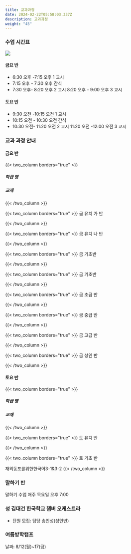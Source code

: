 ```yaml
---
title: 교과과정
date: 2024-02-22T05:58:03.337Z
description: 교과과정
weight: "45"
---
```

### 수업 시간표

![](/img/adobestock_132392105_preview.jpeg)

#### 금요 반

* 6:30 오후 -7:15 오후 1 교시
* 7:15 오후 - 7:30 오후 간식
* 7:30 오후- 8:20 오후 2 교시 8:20 오후 - 9:00 오후 3 교시

#### 토요 반

* 9:30 오전 -10:15 오전 1 교시
* 10:15 오전 - 10:30 오전 간식
* 10:30 오전- 11:20 오전 2 교시 11:20 오전 -12:00 오전 3 교시

### 교과 과정 안내

#### 금요 반


{{< two_column borders="true" >}}
##### 학급 명
<!-- split -->
##### 교재
{{< /two_column >}}


{{< two_column borders="true" >}}
금 유치 가 반
<!-- split -->

{{< /two_column >}}


{{< two_column borders="true" >}}
금 유치 나 반
<!-- split -->

{{< /two_column >}}


{{< two_column borders="true" >}}
금 기초반
<!-- split -->

{{< /two_column >}}


{{< two_column borders="true" >}}
금 기초반
<!-- split -->

{{< /two_column >}}


{{< two_column borders="true" >}}
금 초급 반
<!-- split -->

{{< /two_column >}}


{{< two_column borders="true" >}}
금 중급 반
<!-- split -->

{{< /two_column >}}


{{< two_column borders="true" >}}
금 고급 반
<!-- split -->

{{< /two_column >}}


{{< two_column borders="true" >}}
금 성인 반
<!-- split -->

{{< /two_column >}}

#### 토요 반
{{< two_column borders="true" >}}
##### 학급 명
<!-- split -->
##### 교재
{{< /two_column >}}


{{< two_column borders="true" >}}
토 유치 반
<!-- split -->

{{< /two_column >}}

{{< two_column borders="true" >}}
토 기초 반
<!-- split -->
재외동포를위한한국어3-1&3-2
{{< /two_column >}}

### 말하기 반

말하기 수업 매주 목요일 오후 7:00

### 성 김대건 한국학교 챔버 오케스트라

* 단원 모집: 담당 송인성(성인반)

### 여름방학캠프

날짜: 8/12(월)~17(금)
